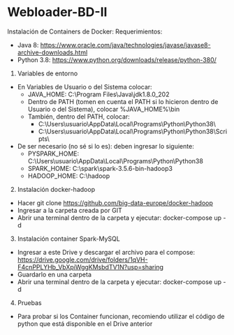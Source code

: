 # Webloader-BD-II
Instalación de Containers de Docker:
Requerimientos:
- Java 8: https://www.oracle.com/java/technologies/javase/javase8-archive-downloads.html 
- Python 3.8: https://www.python.org/downloads/release/python-380/

1. Variables de entorno
  - En Variables de Usuario o del Sistema colocar: 
    - JAVA_HOME: C:\Program Files\Java\jdk1.8.0_202
    - Dentro de PATH (tomen en cuenta el PATH si lo hicieron dentro de Usuario o del Sistema), colocar %JAVA_HOME%\bin
    - También, dentro del PATH, colocar: 
        - C:\Users\usuario\AppData\Local\Programs\Python\Python38\
        - C:\Users\usuario\AppData\Local\Programs\Python\Python38\Scripts\
  - De ser necesario (no sé si lo es): deben ingresar lo siguiente:
    - PYSPARK_HOME: C:\Users\usuario\AppData\Local\Programs\Python\Python38
    - SPARK_HOME: C:\spark\spark-3.5.6-bin-hadoop3
    - HADOOP_HOME: C:\hadoop

2. Instalación docker-hadoop
  - Hacer git clone https://github.com/big-data-europe/docker-hadoop
  - Ingresar a la carpeta creada por GIT
  - Abrir una terminal dentro de la carpeta y ejecutar: docker-compose up -d

3. Instalación container Spark-MySQL
  - Ingresar a este Drive y descargar el archivo para el compose: https://drive.google.com/drive/folders/1qVH-F4cnPPLYHb_VbXpiWggKMsbdTV1N?usp=sharing
  - Guardarlo en una carpeta 
  - Abrir una terminal dentro de la carpeta y ejecutar: docker-compose up -d

4. Pruebas
  - Para probar si los Container funcionan, recomiendo utilizar el código de python que está disponible en el Drive anterior

